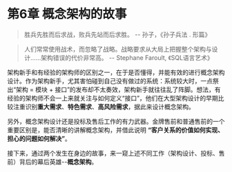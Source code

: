 # 第6章 概念架构的故事

> 胜兵先胜而后求战，败兵先站而后求胜。 -- 孙子，《孙子兵法 . 形篇》

> 人们常常使用战术，而忽略了战略。战略要求从大局上把握整个架构与设计......架构错误的代价非常高。 -- Stephane Faroult, 《SQL语言艺术》

架构新手和有经验的架构师的区别之一，在于是否懂得，并能有效的进行概念架构设计。作为架构新手，尤其害怕碰到自己没有做过的系统：系统较大时，一点祭出“架构 = 模块 + 接口”的发布却不太奏效，架构新手就往往乱了阵脚。想法，有经验的架构师不会一上来就关注与如何定义“接口”，他们在大型架构设计的早期比较注重识别**重大需求**、**特色需求**、**高风险需求**，据此来设计概念架构。

另外，概念架构设计还是投标及售后工作的有力武器。金牌售前和普通售前的一个重要区别是，能否清晰的讲解概念架构，并借此说明 **“客户关系的价值如何实现、担心的问题如何解决”**。

接下来，通过两个发生在身边的故事，来一窥上述不同工作（架构设计、投标、售前）背后的幕后英雄--**概念架构**。
